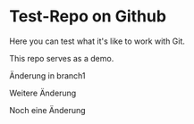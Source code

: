 # Test-Repo on Github
Here you can test what it's like to work with Git.

This repo serves as a demo.


Änderung in branch1

Weitere Änderung

Noch eine Änderung
